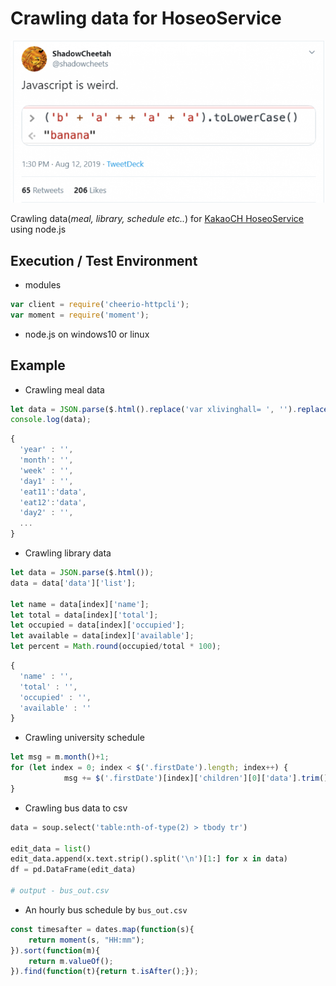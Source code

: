 # Crawling data for HoseoService

<p align=center>
  <img src="js.png">
</p>

Crawling data(*meal, library, schedule etc..*) for [KakaoCH HoseoService](https://github.com/Xenia101/HoseoService-on-Kakao-ch) using node.js

## Execution / Test Environment

- modules
```javascript 
var client = require('cheerio-httpcli');
var moment = require('moment');
``` 
 
- node.js on windows10 or linux
  
## Example

- Crawling meal data

```javascript
let data = JSON.parse($.html().replace('var xlivinghall= ', '').replace(';', ''));
console.log(data);
```

```javascript
{
  'year' : '',
  'month': '',
  'week' : '',
  'day1' : '',
  'eat11':'data',
  'eat12':'data',
  'day2' : '',
  ...
}
```

- Crawling library data

```javascript
let data = JSON.parse($.html());
data = data['data']['list'];

let name = data[index]['name'];
let total = data[index]['total'];
let occupied = data[index]['occupied'];
let available = data[index]['available'];
let percent = Math.round(occupied/total * 100);
```

```javascript 
{
  'name' : '',
  'total' : '',
  'occupied' : '',
  'available' : ''
}
```

- Crawling university schedule

```javascript
let msg = m.month()+1;
for (let index = 0; index < $('.firstDate').length; index++) {
            msg += $('.firstDate')[index]['children'][0]['data'].trim() + " : " + $('td h4')[index]['children'][0]['data'].trim() + "\n";
}
```

- Crawling bus data to csv

```python
data = soup.select('table:nth-of-type(2) > tbody tr')

edit_data = list()
edit_data.append(x.text.strip().split('\n')[1:] for x in data)
df = pd.DataFrame(edit_data)

# output - bus_out.csv
```

- An hourly bus schedule by ```bus_out.csv```

```javascript
const timesafter = dates.map(function(s){
    return moment(s, "HH:mm");
}).sort(function(m){
    return m.valueOf();
}).find(function(t){return t.isAfter();});
```
